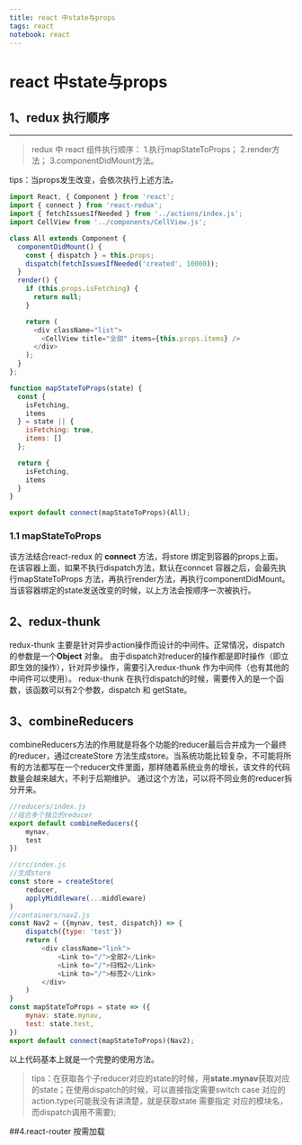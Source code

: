```yaml
---
title: react 中state与props
tags: react
notebook: react
---
```


# react 中state与props



##  1、redux 执行顺序
------------------------------
>redux 中 react 组件执行顺序：
1.执行mapStateToProps；
2.render方法；
3.componentDidMount方法。

tips：当props发生改变，会依次执行上述方法。

```javascript
import React, { Component } from 'react';
import { connect } from 'react-redux';
import { fetchIssuesIfNeeded } from '../actions/index.js';
import CellView from '../components/CellView.js';

class All extends Component {
  componentDidMount() {
    const { dispatch } = this.props;
    dispatch(fetchIssuesIfNeeded('created', 10000));
  }
  render() {
    if (this.props.isFetching) {
      return null;
    }

    return (
      <div className="list">
        <CellView title="全部" items={this.props.items} />
      </div>
    );
  }
};

function mapStateToProps(state) {
  const {
    isFetching,
    items
  } = state || {
    isFetching: true,
    items: []
  };

  return {
    isFetching,
    items
  }
}

export default connect(mapStateToProps)(All);
```
### 1.1 mapStateToProps 
该方法结合react-redux 的 **connect** 方法，将store 绑定到容器的props上面。
 在该容器上面，如果不执行dispatch方法，默认在conncet 容器之后，会最先执行mapStateToProps 方法，再执行render方法，再执行componentDidMount。
当该容器绑定的state发送改变的时候，以上方法会按顺序一次被执行。

## 2、redux-thunk

redux-thunk 主要是针对异步action操作而设计的中间件。正常情况，dispatch 的参数是一个**Object** 对象。
由于dispatch对reducer的操作都是即时操作（即立即生效的操作），针对异步操作，需要引入redux-thunk 作为中间件（也有其他的中间件可以使用）。
redux-thunk 在执行dispatch的时候，需要传入的是一个函数，该函数可以有2个参数，dispatch 和 getState。

## 3、combineReducers
combineReducers方法的作用就是将各个功能的reducer最后合并成为一个最终的reducer，通过createStore 方法生成store。当系统功能比较复杂，不可能将所有的方法都写在一个reducer文件里面，那样随着系统业务的增长，该文件的代码数量会越来越大，不利于后期维护。
通过这个方法，可以将不同业务的reducer拆分开来。
```javascript
//reducers/index.js
//组合多个独立的reducer
export default combineReducers({
    mynav,
    test
})

//src/index.js
//生成store
const store = createStore(
    reducer,
    applyMiddleware(...middleware)
)
//containers/nav2.js
const Nav2 = ({mynav, test, dispatch}) => {
    dispatch({type: 'test'})
    return (
        <div className="link">
            <Link to="/">全部2</Link>
            <Link to="/">归档2</Link>
            <Link to="/">标签2</Link>
        </div>
    )
}
const mapStateToProps = state => ({
    mynav: state.mynav,
    test: state.test,
})
export default connect(mapStateToProps)(Nav2);
```
以上代码基本上就是一个完整的使用方法。
>tips：在获取各个子reducer对应的state的时候，用**state.mynav**获取对应的state；在使用dispatch的时候，可以直接指定需要switch case 对应的action.type(可能我没有讲清楚，就是获取state 需要指定 对应的模块名，而dispatch调用不需要);

##4.react-router 按需加载


